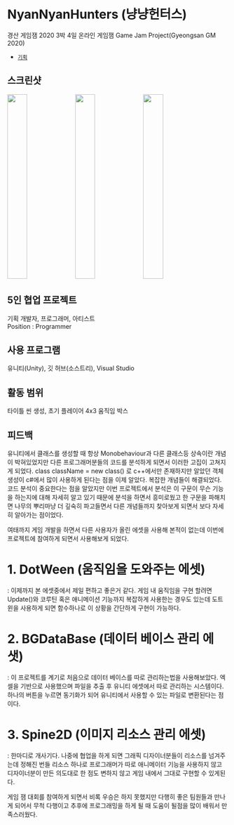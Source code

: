 # NyanNyanHunters (냥냥헌터스)
경산 게임잼 2020 3박 4일 온라인 게임잼
Game Jam Project(Gyeongsan GM 2020)

- [`기획`](https://www.notion.so/39b60a639c9048cc9d7099897a6b7d17)

## 스크린샷
<img src="https://user-images.githubusercontent.com/32855863/93016051-44505a80-f5f9-11ea-9ca6-ef29eaabad54.PNG" width="30%" height= "420"></img>
<img src="https://user-images.githubusercontent.com/32855863/93016052-461a1e00-f5f9-11ea-9117-c61c1aa51bbe.png" width="30%" height= "420"></img>
<img src="https://user-images.githubusercontent.com/32855863/93016053-46b2b480-f5f9-11ea-839a-fe41764e6461.png" width="30%" height= "420"></img>

## 5인 협업 프로젝트
기획 개발자, 프로그래머, 아티스트   
Position : Programmer

## 사용 프로그램
유니티(Unity), 깃 허브(소스트리), Visual Studio

## 활동 범위  
타이틀 씬 생성, 초기 플레이어 4x3 움직임 박스

## 피드백
유니티에서 클래스를 생성할 때 항상 Monobehaviour과 다른 클래스등 상속이란 개념이 박혀있었지만 다른 프로그래머분들의 코드를 분석하게 되면서 이러한 고집이 고쳐지게 되었다.
class className = new class() 로 c++에서만 존재하지만 알았던 객체 생성이 c#에서 많이 사용하게 된다는 점을 이제 알았다. 복잡한 개념들이 해결되었다.
코드 분석이 중요한다는 점을 알았지만 이번 프로젝트에서 분석은 이 구문이 무슨 기능을 하는지에 대해 자세히 알고 있기 때문에 분석을 하면서 흥미로웠고 한 구문을 파해치면
나무의 뿌리마냥 더 깊숙히 파고들면서 다른 개념들까지 찾아보게 되면서 보다 자세히 알아가는 점이었다.

여태까지 게임 개발을 하면서 다른 사용자가 올린 에셋을 사용해 본적이 없는데 이번에 프로젝트에 참여하게 되면서 사용해보게 되었다.

# 1. DotWeen (움직임을 도와주는 에셋)  
: 이제까지 본 에셋중에서 제일 편하고 좋은거 같다.
게임 내 움직임을 구현 할려면 Update()와 코루틴 혹은 애니메이션 기능까지 복잡하게 사용한는 경우도 있는데 도트 윈을 사용하게 되면 함수하나로 이 상황을
간단하게 구현이 가능하다.

# 2. BGDataBase (데이터 베이스 관리 에샛)  
: 이 프로젝트를 계기로 처음으로 데이터 베이스를 따로 관리하는법을 사용해보았다. 엑셀을 기반으로 사용했으며 파일을 추출 후 유니티 에셋에서
따로 관리하는 시스템이다. 하나의 버튼을 누르면 동기화가 되어 유니티에서 사용할 수 있는 파일로 변환된다는 점이다.

# 3. Spine2D (이미지 리소스 관리 에셋)  
: 한마디로 개사기다. 나중에 협업을 하게 되면 그래픽 디자이너분들이 리소스를 넘겨주는데 정해진 번들 리소스 하나로 프로그래머가 따로 애니메이터 기능을 사용하지 않고
디자이너분이 만든 의도대로 한 점도 변하지 않고 게임 내에서 그대로 구현할 수 있게된다.  

게임 잼 대회를 참여하게 되면서 비록 우승은 하지 못했지만 다행히 좋은 팀원들과 만나게 되어서 무척 다행이고 추후에 프로그래밍을 하게 될 때 도움이 될점을 많이 배워서 만족스러웠다.

